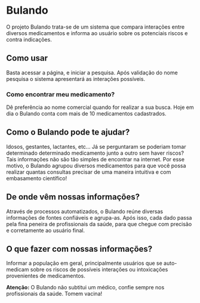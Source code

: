 # Bulando
O projeto Bulando trata-se de um sistema que compara interações entre diversos medicamentos e informa ao usuário sobre os potenciais riscos e contra indicações.

## Como usar
Basta acessar a página, e iniciar a pesquisa.
Após validação do nome pesquisa o sistema apresentará as interações possíveis.

### Como encontrar meu medicamento?
Dê preferência ao nome comercial quando for realizar a sua busca. Hoje em dia o Bulando conta com mais de 10 medicamentos cadastrados.

## Como o Bulando pode te ajudar?
Idosos, gestantes, lactantes, etc... Já se perguntaram se poderiam tomar determinado determinado medicamento junto a outro sem haver riscos? Tais informações não são tão simples de encontrar na internet. Por esse motivo, o Bulando agrupou diversos medicamentos para que você possa realizar quantas consultas precisar de uma maneira intuitiva e com embasamento científico!

## De onde vêm nossas informações?
Através de processos automatizados, o Bulando reúne diversas informações de fontes confiáveis e agrupa-as. Após isso, cada dado passa pela fina peneira de profissionais da saúde, para que chegue com precisão e corretamente ao usuário final.

## O que fazer com nossas informações?
Informar a população em geral, principalmente usuários que se auto-medicam sobre os riscos de possíveis interações ou intoxicações provenientes de medicamentos.

**Atenção:** O Bulando não subtitui um médico, confie sempre nos profissionais da saúde. Tomem vacina!
